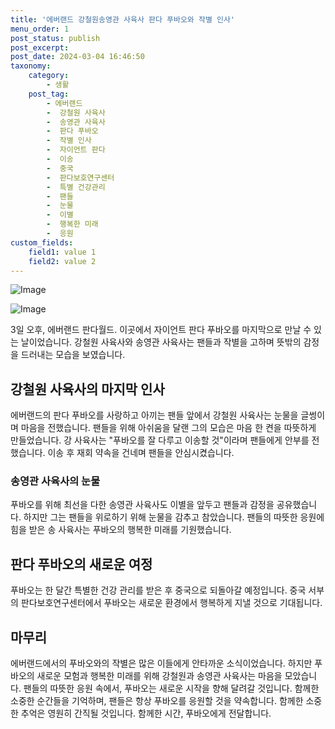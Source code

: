 ```yaml
---
title: '에버랜드 강철원송영관 사육사 판다 푸바오와 작별 인사'
menu_order: 1
post_status: publish
post_excerpt: 
post_date: 2024-03-04 16:46:50
taxonomy:
    category:
        - 생활
    post_tag:
        - 에버랜드
        -  강철원 사육사
        -  송영관 사육사
        -  판다 푸바오
        -  작별 인사
        -  자이언트 판다
        -  이송
        -  중국
        -  판다보호연구센터
        -  특별 건강관리
        -  팬들
        -  눈물
        -  이별
        -  행복한 미래
        -  응원
custom_fields:
    field1: value 1
    field2: value 2
---
```


![Image](https://imgnews.pstatic.net/image/023/2024/03/03/0003819918_001_20240303232701058.jpg?type=w647)

![Image](https://imgnews.pstatic.net/image/023/2024/03/03/0003819918_002_20240303232701104.jpg?type=w647)

3일 오후, 에버랜드 판다월드. 이곳에서 자이언트 판다 푸바오를 마지막으로 만날 수 있는 날이었습니다. 강철원 사육사와 송영관 사육사는 팬들과 작별을 고하며 뜻밖의 감정을 드러내는 모습을 보였습니다. 
## 강철원 사육사의 마지막 인사
에버랜드의 판다 푸바오를 사랑하고 아끼는 팬들 앞에서 강철원 사육사는 눈물을 글썽이며 마음을 전했습니다. 팬들을 위해 아쉬움을 달랜 그의 모습은 마음 한 켠을 따뜻하게 만들었습니다. 강 사육사는 "푸바오를 잘 다루고 이송할 것"이라며 팬들에게 안부를 전했습니다. 이송 후 재회 약속을 건네며 팬들을 안심시켰습니다.
### 송영관 사육사의 눈물
푸바오를 위해 최선을 다한 송영관 사육사도 이별을 앞두고 팬들과 감정을 공유했습니다. 하지만 그는 팬들을 위로하기 위해 눈물을 감추고 참았습니다. 팬들의 따뜻한 응원에 힘을 받은 송 사육사는 푸바오의 행복한 미래를 기원했습니다.
## 판다 푸바오의 새로운 여정
푸바오는 한 달간 특별한 건강 관리를 받은 후 중국으로 되돌아갈 예정입니다. 중국 서부의 판다보호연구센터에서 푸바오는 새로운 환경에서 행복하게 지낼 것으로 기대됩니다. 
## 마무리
에버랜드에서의 푸바오와의 작별은 많은 이들에게 안타까운 소식이었습니다. 하지만 푸바오의 새로운 모험과 행복한 미래를 위해 강철원과 송영관 사육사는 마음을 모았습니다. 팬들의 따뜻한 응원 속에서, 푸바오는 새로운 시작을 향해 달려갈 것입니다. 함께한 소중한 순간들을 기억하며, 팬들은 항상 푸바오를 응원할 것을 약속합니다. 함께한 소중한 추억은 영원히 간직될 것입니다. 함께한 시간, 푸바오에게 전달합니다.
